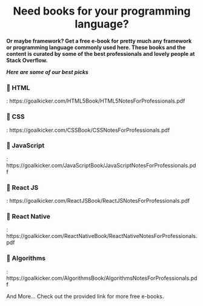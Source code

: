 <h1 align="center">Need books for your programming language? </h1> 
  
  **Or maybe framework? Get a free e-book for pretty much any framework or programming language commonly used here. These books and the content is curated by some of the best professionals and lovely people at Stack Overflow.**

***Here are some of our best picks***

<h3 align="left"> 🔗 HTML </h3>: https://goalkicker.com/HTML5Book/HTML5NotesForProfessionals.pdf

<h3 align="left"> 🔗 CSS </h3>: https://goalkicker.com/CSSBook/CSSNotesForProfessionals.pdf

<h3 align="left"> 🔗 JavaScript </h3>: https://goalkicker.com/JavaScriptBook/JavaScriptNotesForProfessionals.pdf

<h3 align="left"> 🔗 React JS </h3>: https://goalkicker.com/ReactJSBook/ReactJSNotesForProfessionals.pdf

<h3 align="left"> 🔗 React Native </h3>: https://goalkicker.com/ReactNativeBook/ReactNativeNotesForProfessionals.pdf

<h3 align="left"> 🔗 Algorithms </h3>: https://goalkicker.com/AlgorithmsBook/AlgorithmsNotesForProfessionals.pdf

And More... Check out the provided link for more free e-books.
